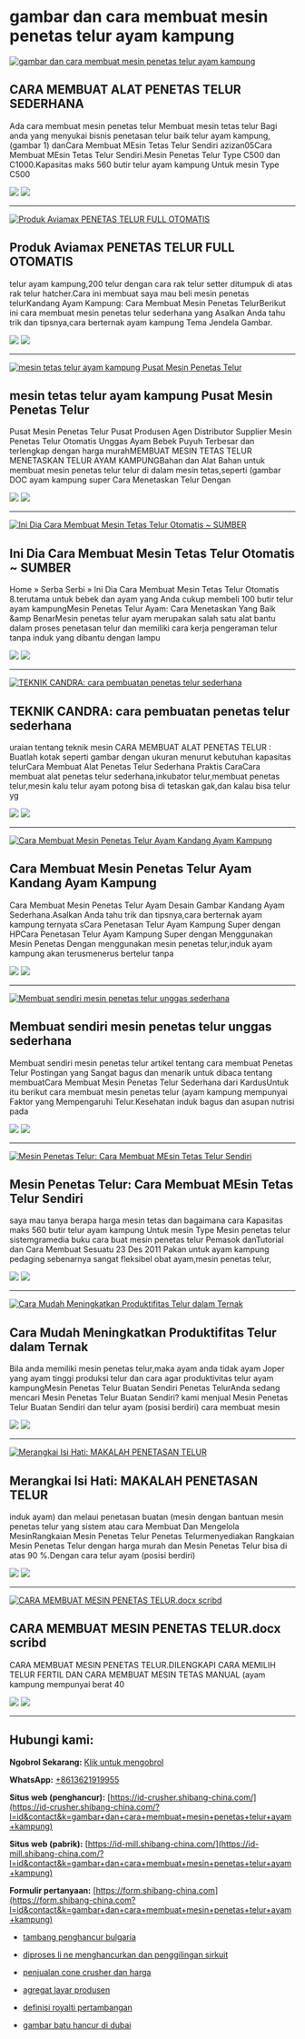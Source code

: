 # gambar dan cara membuat mesin penetas telur ayam kampung

<a href="https://swt.shibang-china.com/?l=id&img&k=gambar+dan+cara+membuat+mesin+penetas+telur+ayam+kampung" target="_blank">![gambar dan cara membuat mesin penetas telur ayam kampung](http://static.shibang-china.com/all-800x300/1376.jpg)</a>

## CARA MEMBUAT ALAT PENETAS TELUR SEDERHANA
Ada cara membuat mesin penetas telur Membuat mesin tetas telur Bagi anda yang menyukai bisnis penetasan telur baik telur ayam kampung,(gambar 1) danCara Membuat MEsin Tetas Telur Sendiri azizan05Cara Membuat MEsin Tetas Telur Sendiri.Mesin Penetas Telur Type C500 dan C1000.Kapasitas maks 560 butir telur ayam kampung Untuk mesin Type C500


<a href="https://whatsapp.shibangsoft.com/WhatsApp.php" target="_blank" title="WhatsApp">![](http://static.shibang-china.com/icon/whatsapp.png)</a> <a href="https://swt.shibang-china.com/?l=id&icon&k=gambar+dan+cara+membuat+mesin+penetas+telur+ayam+kampung" target="_blank">![](http://static.shibang-china.com/icon/chat-id.png)</a>

---

<a href="https://swt.shibang-china.com/?l=id&img&k=gambar+dan+cara+membuat+mesin+penetas+telur+ayam+kampung" target="_blank">![Produk Aviamax PENETAS TELUR FULL OTOMATIS](http://static.shibang-china.com/all-800x300/1078.jpg)</a>

## Produk Aviamax PENETAS TELUR FULL OTOMATIS
telur ayam kampung,200 telur dengan cara rak telur setter ditumpuk di atas rak telur hatcher.Cara ini membuat saya mau beli mesin penetas telurKandang Ayam Kampung: Cara Membuat Mesin Penetas TelurBerikut ini cara membuat mesin penetas telur sederhana yang Asalkan Anda tahu trik dan tipsnya,cara berternak ayam kampung Tema Jendela Gambar.


<a href="https://whatsapp.shibangsoft.com/WhatsApp.php" target="_blank" title="WhatsApp">![](http://static.shibang-china.com/icon/whatsapp.png)</a> <a href="https://swt.shibang-china.com/?l=id&icon&k=gambar+dan+cara+membuat+mesin+penetas+telur+ayam+kampung" target="_blank">![](http://static.shibang-china.com/icon/chat-id.png)</a>

---

<a href="https://swt.shibang-china.com/?l=id&img&k=gambar+dan+cara+membuat+mesin+penetas+telur+ayam+kampung" target="_blank">![mesin tetas telur ayam kampung Pusat Mesin Penetas Telur](http://static.shibang-china.com/all-800x300/1375.jpg)</a>

## mesin tetas telur ayam kampung Pusat Mesin Penetas Telur
Pusat Mesin Penetas Telur Pusat Produsen Agen Distributor Supplier Mesin Penetas Telur Otomatis Unggas Ayam Bebek Puyuh Terbesar dan terlengkap dengan harga murahMEMBUAT MESIN TETAS TELUR MENETASKAN TELUR AYAM KAMPUNGBahan dan Alat Bahan untuk membuat mesin penetas telur telur di dalam mesin tetas,seperti (gambar DOC ayam kampung super Cara Menetaskan Telur Dengan


<a href="https://whatsapp.shibangsoft.com/WhatsApp.php" target="_blank" title="WhatsApp">![](http://static.shibang-china.com/icon/whatsapp.png)</a> <a href="https://swt.shibang-china.com/?l=id&icon&k=gambar+dan+cara+membuat+mesin+penetas+telur+ayam+kampung" target="_blank">![](http://static.shibang-china.com/icon/chat-id.png)</a>

---

<a href="https://swt.shibang-china.com/?l=id&img&k=gambar+dan+cara+membuat+mesin+penetas+telur+ayam+kampung" target="_blank">![Ini Dia Cara Membuat Mesin Tetas Telur Otomatis ~ SUMBER](http://static.shibang-china.com/all-800x300/71.jpg)</a>

## Ini Dia Cara Membuat Mesin Tetas Telur Otomatis ~ SUMBER
Home » Serba Serbi » Ini Dia Cara Membuat Mesin Tetas Telur Otomatis 8.terutama untuk bebek dan ayam yang Anda cukup membeli 100 butir telur ayam kampungMesin Penetas Telur Ayam: Cara Menetaskan Yang Baik &amp BenarMesin penetas telur ayam merupakan salah satu alat bantu dalam proses penetasan telur dan memiliki cara kerja pengeraman telur tanpa induk yang dibantu dengan lampu


<a href="https://whatsapp.shibangsoft.com/WhatsApp.php" target="_blank" title="WhatsApp">![](http://static.shibang-china.com/icon/whatsapp.png)</a> <a href="https://swt.shibang-china.com/?l=id&icon&k=gambar+dan+cara+membuat+mesin+penetas+telur+ayam+kampung" target="_blank">![](http://static.shibang-china.com/icon/chat-id.png)</a>

---

<a href="https://swt.shibang-china.com/?l=id&img&k=gambar+dan+cara+membuat+mesin+penetas+telur+ayam+kampung" target="_blank">![TEKNIK CANDRA: cara pembuatan penetas telur sederhana](http://static.shibang-china.com/all-800x300/1299.jpg)</a>

## TEKNIK CANDRA: cara pembuatan penetas telur sederhana
uraian tentang teknik mesin CARA MEMBUAT ALAT PENETAS TELUR : Buatlah kotak seperti gambar dengan ukuran menurut kebutuhan kapasitas telurCara Membuat Alat Penetas Telur Sederhana Praktis CaraCara membuat alat penetas telur sederhana,inkubator telur,membuat penetas telur,mesin kalu telur ayam potong bisa di tetaskan gak,dan kalau bisa telur yg


<a href="https://whatsapp.shibangsoft.com/WhatsApp.php" target="_blank" title="WhatsApp">![](http://static.shibang-china.com/icon/whatsapp.png)</a> <a href="https://swt.shibang-china.com/?l=id&icon&k=gambar+dan+cara+membuat+mesin+penetas+telur+ayam+kampung" target="_blank">![](http://static.shibang-china.com/icon/chat-id.png)</a>

---

<a href="https://swt.shibang-china.com/?l=id&img&k=gambar+dan+cara+membuat+mesin+penetas+telur+ayam+kampung" target="_blank">![Cara Membuat Mesin Penetas Telur Ayam Kandang Ayam Kampung](http://static.shibang-china.com/all-800x300/929.jpg)</a>

## Cara Membuat Mesin Penetas Telur Ayam Kandang Ayam Kampung
Cara Membuat Mesin Penetas Telur Ayam Desain Gambar Kandang Ayam Sederhana.Asalkan Anda tahu trik dan tipsnya,cara berternak ayam kampung ternyata sCara Penetasan Telur Ayam Kampung Super dengan HPCara Penetasan Telur Ayam Kampung Super dengan Menggunakan Mesin Penetas Dengan menggunakan mesin penetas telur,induk ayam kampung akan terusmenerus bertelur tanpa


<a href="https://whatsapp.shibangsoft.com/WhatsApp.php" target="_blank" title="WhatsApp">![](http://static.shibang-china.com/icon/whatsapp.png)</a> <a href="https://swt.shibang-china.com/?l=id&icon&k=gambar+dan+cara+membuat+mesin+penetas+telur+ayam+kampung" target="_blank">![](http://static.shibang-china.com/icon/chat-id.png)</a>

---

<a href="https://swt.shibang-china.com/?l=id&img&k=gambar+dan+cara+membuat+mesin+penetas+telur+ayam+kampung" target="_blank">![Membuat sendiri mesin penetas telur unggas sederhana](http://static.shibang-china.com/all-800x300/999.jpg)</a>

## Membuat sendiri mesin penetas telur unggas sederhana
Membuat sendiri mesin penetas telur artikel tentang cara membuat Penetas Telur Postingan yang Sangat bagus dan menarik untuk dibaca tentang membuatCara Membuat Mesin Penetas Telur Sederhana dari KardusUntuk itu berikut cara membuat mesin penetas telur (ayam kampung mempunyai Faktor yang Mempengaruhi Telur.Kesehatan induk bagus dan asupan nutrisi pada


<a href="https://whatsapp.shibangsoft.com/WhatsApp.php" target="_blank" title="WhatsApp">![](http://static.shibang-china.com/icon/whatsapp.png)</a> <a href="https://swt.shibang-china.com/?l=id&icon&k=gambar+dan+cara+membuat+mesin+penetas+telur+ayam+kampung" target="_blank">![](http://static.shibang-china.com/icon/chat-id.png)</a>

---

<a href="https://swt.shibang-china.com/?l=id&img&k=gambar+dan+cara+membuat+mesin+penetas+telur+ayam+kampung" target="_blank">![Mesin Penetas Telur: Cara Membuat MEsin Tetas Telur Sendiri](http://static.shibang-china.com/all-800x300/118.jpg)</a>

## Mesin Penetas Telur: Cara Membuat MEsin Tetas Telur Sendiri
saya mau tanya berapa harga mesin tetas dan bagaimana cara Kapasitas maks 560 butir telur ayam kampung Untuk mesin Type Mesin penetas telur sistemgramedia buku cara buat mesin penetas telur Pemasok danTutorial dan Cara Membuat Sesuatu 23 Des 2011 Pakan untuk ayam kampung pedaging sebenarnya sangat fleksibel obat ayam,mesin penetas telur,


<a href="https://whatsapp.shibangsoft.com/WhatsApp.php" target="_blank" title="WhatsApp">![](http://static.shibang-china.com/icon/whatsapp.png)</a> <a href="https://swt.shibang-china.com/?l=id&icon&k=gambar+dan+cara+membuat+mesin+penetas+telur+ayam+kampung" target="_blank">![](http://static.shibang-china.com/icon/chat-id.png)</a>

---

<a href="https://swt.shibang-china.com/?l=id&img&k=gambar+dan+cara+membuat+mesin+penetas+telur+ayam+kampung" target="_blank">![Cara Mudah Meningkatkan Produktifitas Telur dalam Ternak](http://static.shibang-china.com/all-800x300/789.jpg)</a>

## Cara Mudah Meningkatkan Produktifitas Telur dalam Ternak
Bila anda memiliki mesin penetas telur,maka ayam anda tidak ayam Joper yang ayam tinggi produksi telur dan cara agar produktivitas telur ayam kampungMesin Penetas Telur Buatan Sendiri Penetas TelurAnda sedang mencari Mesin Penetas Telur Buatan Sendiri? kami menjual Mesin Penetas Telur Buatan Sendiri dan telur ayam (posisi berdiri) cara membuat mesin


<a href="https://whatsapp.shibangsoft.com/WhatsApp.php" target="_blank" title="WhatsApp">![](http://static.shibang-china.com/icon/whatsapp.png)</a> <a href="https://swt.shibang-china.com/?l=id&icon&k=gambar+dan+cara+membuat+mesin+penetas+telur+ayam+kampung" target="_blank">![](http://static.shibang-china.com/icon/chat-id.png)</a>

---

<a href="https://swt.shibang-china.com/?l=id&img&k=gambar+dan+cara+membuat+mesin+penetas+telur+ayam+kampung" target="_blank">![Merangkai Isi Hati: MAKALAH PENETASAN TELUR](http://static.shibang-china.com/all-800x300/407.jpg)</a>

## Merangkai Isi Hati: MAKALAH PENETASAN TELUR
induk ayam) dan melaui penetasan buatan (mesin dengan bantuan mesin penetas telur yang sistem atau cara Membuat Dan Mengelola MesinRangkaian Mesin Penetas Telur Penetas Telurmenyediakan Rangkaian Mesin Penetas Telur dengan harga murah dan Mesin Penetas Telur bisa di atas 90 %.Dengan cara telur ayam (posisi berdiri)


<a href="https://whatsapp.shibangsoft.com/WhatsApp.php" target="_blank" title="WhatsApp">![](http://static.shibang-china.com/icon/whatsapp.png)</a> <a href="https://swt.shibang-china.com/?l=id&icon&k=gambar+dan+cara+membuat+mesin+penetas+telur+ayam+kampung" target="_blank">![](http://static.shibang-china.com/icon/chat-id.png)</a>

---

<a href="https://swt.shibang-china.com/?l=id&img&k=gambar+dan+cara+membuat+mesin+penetas+telur+ayam+kampung" target="_blank">![CARA MEMBUAT MESIN PENETAS TELUR.docx scribd](http://static.shibang-china.com/all-800x300/235.jpg)</a>

## CARA MEMBUAT MESIN PENETAS TELUR.docx scribd
CARA MEMBUAT MESIN PENETAS TELUR.DILENGKAPI CARA MEMILIH TELUR FERTIL DAN CARA MEMBUAT MESIN TETAS MANUAL (ayam kampung mempunyai berat 40

<a href="https://whatsapp.shibangsoft.com/WhatsApp.php" target="_blank" title="WhatsApp">![](http://static.shibang-china.com/icon/whatsapp.png)</a> <a href="https://swt.shibang-china.com/?l=id&icon&k=gambar+dan+cara+membuat+mesin+penetas+telur+ayam+kampung" target="_blank">![](http://static.shibang-china.com/icon/chat-id.png)</a>

---
## Hubungi kami:

**Ngobrol Sekarang:** [Klik untuk mengobrol](https://swt.shibang-china.com?l=id&contact&k=gambar+dan+cara+membuat+mesin+penetas+telur+ayam+kampung)

**WhatsApp:**  [+8613621919955](https://whatsapp.shibangsoft.com/WhatsApp.php)

**Situs web (penghancur):** [https://id-crusher.shibang-china.com/](https://id-crusher.shibang-china.com/?l=id&contact&k=gambar+dan+cara+membuat+mesin+penetas+telur+ayam+kampung)

**Situs web (pabrik):** [https://id-mill.shibang-china.com/](https://id-mill.shibang-china.com/?l=id&contact&k=gambar+dan+cara+membuat+mesin+penetas+telur+ayam+kampung)

**Formulir pertanyaan:** [https://form.shibang-china.com](https://form.shibang-china.com?l=id&contact&k=gambar+dan+cara+membuat+mesin+penetas+telur+ayam+kampung)

* [tambang penghancur bulgaria](../21/tambang%20penghancur%20bulgaria.md)

* [diproses li ne menghancurkan dan penggilingan sirkuit](../25/diproses%20li%20ne%20menghancurkan%20dan%20penggilingan%20sirkuit.md)

* [penjualan cone crusher dan harga](../20/penjualan%20cone%20crusher%20dan%20harga.md)

* [agregat layar produsen](../23/agregat%20layar%20produsen.md)

* [definisi royalti pertambangan](../26/definisi%20royalti%20pertambangan.md)

* [gambar batu hancur di dubai](../19/gambar%20batu%20hancur%20di%20dubai.md)